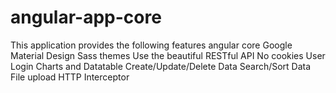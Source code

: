 # angular-app-core
This application provides the following features angular core
Google Material Design
Sass themes
Use the beautiful RESTful API
No cookies
User Login
Charts and Datatable
Create/Update/Delete Data
Search/Sort Data
File upload
HTTP Interceptor
